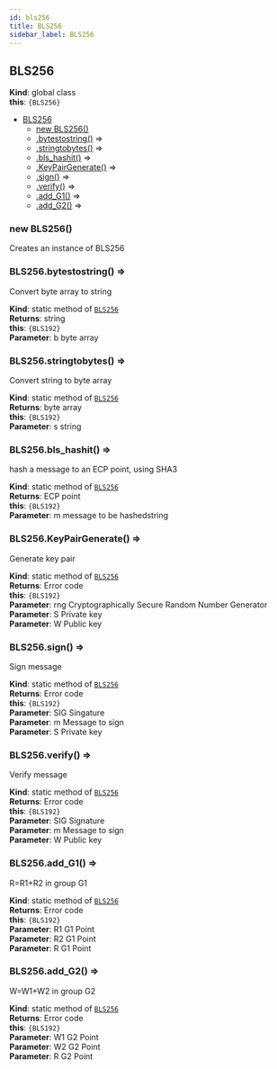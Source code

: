 ```yaml
---
id: bls256
title: BLS256
sidebar_label: BLS256
---
```


<a name="BLS256"></a>

## BLS256
**Kind**: global class  
**this**: <code>{BLS256}</code>  

* [BLS256](#BLS256)
    * [new BLS256()](#new_BLS256_new)
    * [.bytestostring()](#BLS256.bytestostring) ⇒
    * [.stringtobytes()](#BLS256.stringtobytes) ⇒
    * [.bls_hashit()](#BLS256.bls_hashit) ⇒
    * [.KeyPairGenerate()](#BLS256.KeyPairGenerate) ⇒
    * [.sign()](#BLS256.sign) ⇒
    * [.verify()](#BLS256.verify) ⇒
    * [.add_G1()](#BLS256.add_G1) ⇒
    * [.add_G2()](#BLS256.add_G2) ⇒

<a name="new_BLS256_new"></a>

### new BLS256()
Creates an instance of BLS256

<a name="BLS256.bytestostring"></a>

### BLS256.bytestostring() ⇒
Convert byte array to string

**Kind**: static method of [<code>BLS256</code>](#BLS256)  
**Returns**: string  
**this**: <code>{BLS192}</code>  
**Parameter**: b byte array  
<a name="BLS256.stringtobytes"></a>

### BLS256.stringtobytes() ⇒
Convert string to byte array

**Kind**: static method of [<code>BLS256</code>](#BLS256)  
**Returns**: byte array  
**this**: <code>{BLS192}</code>  
**Parameter**: s string  
<a name="BLS256.bls_hashit"></a>

### BLS256.bls\_hashit() ⇒
hash a message to an ECP point, using SHA3

**Kind**: static method of [<code>BLS256</code>](#BLS256)  
**Returns**: ECP point  
**this**: <code>{BLS192}</code>  
**Parameter**: m message to be hashedstring  
<a name="BLS256.KeyPairGenerate"></a>

### BLS256.KeyPairGenerate() ⇒
Generate key pair

**Kind**: static method of [<code>BLS256</code>](#BLS256)  
**Returns**: Error code  
**this**: <code>{BLS192}</code>  
**Parameter**: rng Cryptographically Secure Random Number Generator  
**Parameter**: S Private key  
**Parameter**: W Public key  
<a name="BLS256.sign"></a>

### BLS256.sign() ⇒
Sign message

**Kind**: static method of [<code>BLS256</code>](#BLS256)  
**Returns**: Error code  
**this**: <code>{BLS192}</code>  
**Parameter**: SIG Singature  
**Parameter**: m Message to sign  
**Parameter**: S Private key  
<a name="BLS256.verify"></a>

### BLS256.verify() ⇒
Verify message

**Kind**: static method of [<code>BLS256</code>](#BLS256)  
**Returns**: Error code  
**this**: <code>{BLS192}</code>  
**Parameter**: SIG Signature  
**Parameter**: m Message to sign  
**Parameter**: W Public key  
<a name="BLS256.add_G1"></a>

### BLS256.add\_G1() ⇒
R=R1+R2 in group G1

**Kind**: static method of [<code>BLS256</code>](#BLS256)  
**Returns**: Error code  
**this**: <code>{BLS192}</code>  
**Parameter**: R1 G1 Point  
**Parameter**: R2 G1 Point  
**Parameter**: R G1 Point  
<a name="BLS256.add_G2"></a>

### BLS256.add\_G2() ⇒
W=W1+W2 in group G2

**Kind**: static method of [<code>BLS256</code>](#BLS256)  
**Returns**: Error code  
**this**: <code>{BLS192}</code>  
**Parameter**: W1 G2 Point  
**Parameter**: W2 G2 Point  
**Parameter**: R G2 Point  
